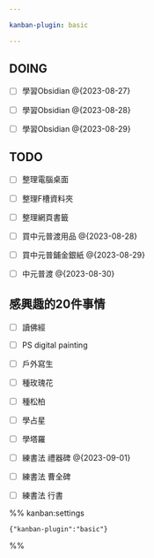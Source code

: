 ```yaml
---

kanban-plugin: basic

---
```


## DOING

- [ ] 學習Obsidian @{2023-08-27}
- [ ] 學習Obsidian @{2023-08-28}
- [ ] 學習Obsidian @{2023-08-29}


## TODO

- [ ] 整理電腦桌面
- [ ] 整理F槽資料夾
- [ ] 整理網頁書籤
- [ ] 買中元普渡用品 @{2023-08-28}
- [ ] 買中元普鋪金銀紙 @{2023-08-29}
- [ ] 中元普渡 @{2023-08-30}


## 感興趣的20件事情

- [ ] 讀佛經
- [ ] PS digital painting
- [ ] 戶外寫生
- [ ] 種玫瑰花
- [ ] 種松柏
- [ ] 學占星
- [ ] 學塔羅
- [ ] 練書法 禮器碑 @{2023-09-01}
- [ ] 練書法 曹全碑
- [ ] 練書法 行書




%% kanban:settings
```
{"kanban-plugin":"basic"}
```
%%